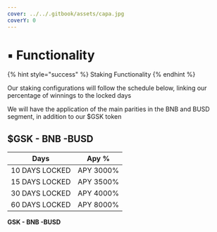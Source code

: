 ```yaml
---
cover: ../../.gitbook/assets/capa.jpg
coverY: 0
---
```


# ▪ Functionality

{% hint style="success" %}
Staking Functionality
{% endhint %}

Our staking configurations will follow the schedule below, linking our percentage of winnings to the locked days

We will have the application of the main parities in the BNB and BUSD segment, in addition to our $GSK token

## **$GSK - BNB -BUSD**&#x20;

|      Days      |    Apy %   |
| :------------: | :--------: |
| 10 DAYS LOCKED |  APY 3000% |
| 15 DAYS LOCKED |  APY 3500% |
| 30 DAYS LOCKED |  APY 4000% |
| 60 DAYS LOCKED |  APY 8000% |

**GSK - BNB -BUSD**&#x20;

